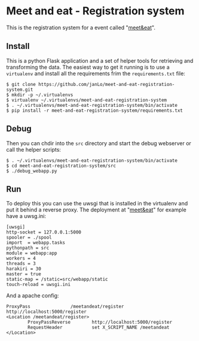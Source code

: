 # Meet and eat - Registration system

This is the registration system for a event called 
"[meet&eat](http://www.exmatrikulationsamt.de/meetandeat)".

## Install

This is a python Flask application and a set of helper tools
for retrieving and transforming the data. The easiest way to
get it running is to use a `virtualenv` and install all the
requirements frim the `requirements.txt` file:

    $ git clone https://github.com/janLo/meet-and-eat-registration-system.git
    $ mkdir -p ~/.virtualenvs
    $ virtualenv ~/.virtualenvs/meet-and-eat-registration-system
    $ . ~/.virtualenvs/meet-and-eat-registration-system/bin/activate
    $ pip install -r meet-and-eat-registration-system/requirements.txt


## Debug

Then you can chdir into the `src` directory and start the
debug webserver or call the helper scripts:

    $ . ~/.virtualenvs/meet-and-eat-registration-system/bin/activate
    $ cd meet-and-eat-registration-system/src
    $ ./debug_webapp.py


## Run

To deploy this you can use the uwsgi that is installed in the
virtualenv and put it behind a reverse proxy. The deployment
at "[meet&eat](http://www.exmatrikulationsamt.de/meetandeat)"
for example have a uwsg.ini:

    [uwsgi]
    http-socket = 127.0.0.1:5000
    spooler = ./spool
    import  = webapp.tasks
    pythonpath = src
    module = webapp:app
    workers = 4
    threads = 3
    harakiri = 30
    master = true
    static-map = /static=src/webapp/static
    touch-reload = uwsgi.ini

And a apache config:

    ProxyPass               /meetandeat/register http://localhost:5000/register
    <Location /meetandeat/register>
            ProxyPassReverse        http://localhost:5000/register
            RequestHeader           set X_SCRIPT_NAME /meetandeat
    </Location>


